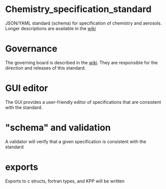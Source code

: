# Chemistry_specification_standard
JSON/YAML standard (schema) for specification of chemistry and aerosols.  Longer descriptions are available in the [wiki](https://github.com/NCAR/Chemistry_specification_standard/wiki)

# Governance
The governing board is described in the [wiki](https://github.com/NCAR/Chemistry_specification_standard/wiki/Governance).  They are responsible for the direction and releases of this standard.

# GUI editor
The GUI  provides a user-friendly editor of specifications that are consistent with the standard.

# "schema" and validation
A validator will verify that a given specification is consistent with the standard 

# exports
Exports to c structs, fortran types, and KPP will be written
